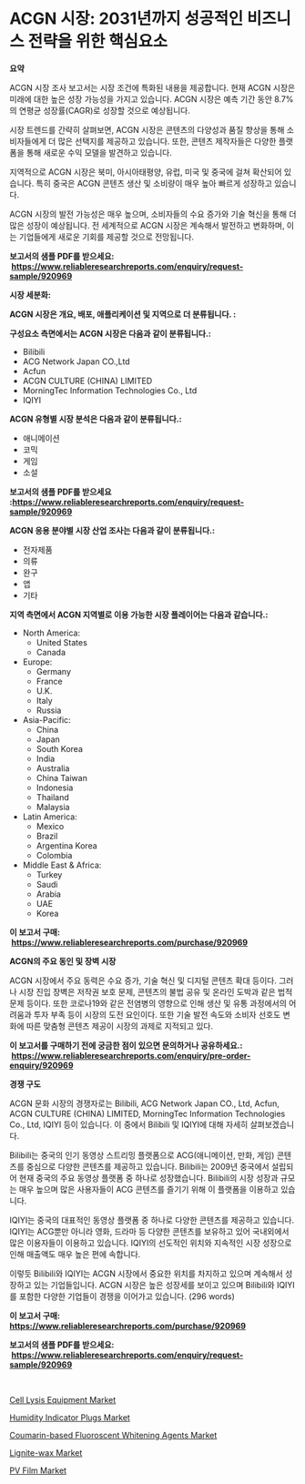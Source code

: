 <p><h1>ACGN 시장: 2031년까지 성공적인 비즈니스 전략을 위한 핵심요소</h1></p><p><strong>요약</strong></p>
<p><p>ACGN 시장 조사 보고서는 시장 조건에 특화된 내용을 제공합니다. 현재 ACGN 시장은 미래에 대한 높은 성장 가능성을 가지고 있습니다. ACGN 시장은 예측 기간 동안 8.7%의 연평균 성장률(CAGR)로 성장할 것으로 예상됩니다.</p><p>시장 트렌드를 간략히 살펴보면, ACGN 시장은 콘텐츠의 다양성과 품질 향상을 통해 소비자들에게 더 많은 선택지를 제공하고 있습니다. 또한, 콘텐츠 제작자들은 다양한 플랫폼을 통해 새로운 수익 모델을 발견하고 있습니다.</p><p>지역적으로 ACGN 시장은 북미, 아시아태평양, 유럽, 미국 및 중국에 걸쳐 확산되어 있습니다. 특히 중국은 ACGN 콘텐츠 생산 및 소비량이 매우 높아 빠르게 성장하고 있습니다.</p><p>ACGN 시장의 발전 가능성은 매우 높으며, 소비자들의 수요 증가와 기술 혁신을 통해 더 많은 성장이 예상됩니다. 전 세계적으로 ACGN 시장은 계속해서 발전하고 변화하며, 이는 기업들에게 새로운 기회를 제공할 것으로 전망됩니다.</p></p>
<p><strong>보고서의 샘플 PDF를 받으세요: &nbsp;<a href="https://www.reliableresearchreports.com/enquiry/request-sample/920969">https://www.reliableresearchreports.com/enquiry/request-sample/920969</a></strong></p>
<p><strong>시장 세분화:</strong></p>
<p><strong> ACGN 시장은 개요, 배포, 애플리케이션 및 지역으로 더 분류됩니다. :</strong></p>
<p><strong>구성요소 측면에서는 ACGN 시장은 다음과 같이 분류됩니다.:</strong></p>
<p><ul><li>Bilibili</li><li>ACG Network Japan CO.,Ltd</li><li>Acfun</li><li>ACGN CULTURE (CHINA) LIMITED</li><li>MorningTec Information Technologies Co., Ltd</li><li>IQIYI</li></ul></p>
<p><strong> ACGN 유형별 시장 분석은 다음과 같이 분류됩니다.:</strong></p>
<p><ul><li>애니메이션</li><li>코믹</li><li>게임</li><li>소설</li></ul></p>
<p><strong>보고서의 샘플 PDF를 받으세요 :<a href="https://www.reliableresearchreports.com/enquiry/request-sample/920969">https://www.reliableresearchreports.com/enquiry/request-sample/920969</a></strong></p>
<p><strong> ACGN 응용 분야별 시장 산업 조사는 다음과 같이 분류됩니다.:</strong></p>
<p><ul><li>전자제품</li><li>의류</li><li>완구</li><li>앱</li><li>기타</li></ul></p>
<p><strong>지역 측면에서 ACGN 지역별로 이용 가능한 시장 플레이어는 다음과 같습니다.:</strong></p>
<p><ul>
    <li>
        North America:
        <ul>
            <li>United States</li>
            <li>Canada</li>
        </ul>
    </li>
    <li>
        Europe:
        <ul>
            <li>Germany</li>
            <li>France</li>
            <li>U.K.</li>
            <li>Italy</li>
            <li>Russia</li>
        </ul>
    </li>
    <li>
        Asia-Pacific:
        <ul>
            <li>China</li>
            <li>Japan</li>
            <li>South Korea</li>
            <li>India</li>
            <li>Australia</li>
            <li>China Taiwan</li>
            <li>Indonesia</li>
            <li>Thailand</li>
            <li>Malaysia</li>
        </ul>
    </li>
    <li>
        Latin America:
        <ul>
            <li>Mexico</li>
            <li>Brazil</li>
            <li>Argentina Korea</li>
            <li>Colombia</li>
        </ul>
    </li>
    <li>
        Middle East & Africa:
        <ul>
            <li>Turkey</li>
            <li>Saudi</li>
            <li>Arabia</li>
            <li>UAE</li>
            <li>Korea</li>
        </ul>
    </li>
    </ul></p>
<p><strong>이 보고서 구매: &nbsp;<a href="https://www.reliableresearchreports.com/purchase/920969">https://www.reliableresearchreports.com/purchase/920969</a></strong></p>
<p><strong>ACGN의 주요 동인 및 장벽 시장</strong></p>
<p><p>ACGN 시장에서 주요 동력은 수요 증가, 기술 혁신 및 디지털 콘텐츠 확대 등이다. 그러나 시장 진입 장벽은 저작권 보호 문제, 콘텐츠의 불법 공유 및 온라인 도박과 같은 법적 문제 등이다. 또한 코로나19와 같은 전염병의 영향으로 인해 생산 및 유통 과정에서의 어려움과 투자 부족 등이 시장의 도전 요인이다. 또한 기술 발전 속도와 소비자 선호도 변화에 따른 맞춤형 콘텐츠 제공이 시장의 과제로 지적되고 있다.</p></p>
<p><strong>이 보고서를 구매하기 전에 궁금한 점이 있으면 문의하거나 공유하세요.: &nbsp;<a href="https://www.reliableresearchreports.com/enquiry/pre-order-enquiry/920969">https://www.reliableresearchreports.com/enquiry/pre-order-enquiry/920969</a></strong></p>
<p><strong>경쟁 구도</strong></p>
<p><p>ACGN 문화 시장의 경쟁자로는 Bilibili, ACG Network Japan CO., Ltd, Acfun, ACGN CULTURE (CHINA) LIMITED, MorningTec Information Technologies Co., Ltd, IQIYI 등이 있습니다. 이 중에서 Bilibili 및 IQIYI에 대해 자세히 살펴보겠습니다.</p><p>Bilibili는 중국의 인기 동영상 스트리밍 플랫폼으로 ACG(애니메이션, 만화, 게임) 콘텐츠를 중심으로 다양한 콘텐츠를 제공하고 있습니다. Bilibili는 2009년 중국에서 설립되어 현재 중국의 주요 동영상 플랫폼 중 하나로 성장했습니다. Bilibili의 시장 성장과 규모는 매우 높으며 많은 사용자들이 ACG 콘텐츠를 즐기기 위해 이 플랫폼을 이용하고 있습니다.</p><p>IQIYI는 중국의 대표적인 동영상 플랫폼 중 하나로 다양한 콘텐츠를 제공하고 있습니다. IQIYI는 ACG뿐만 아니라 영화, 드라마 등 다양한 콘텐츠를 보유하고 있어 국내외에서 많은 이용자들이 이용하고 있습니다. IQIYI의 선도적인 위치와 지속적인 시장 성장으로 인해 매출액도 매우 높은 편에 속합니다.</p><p>이렇듯 Bilibili와 IQIYI는 ACGN 시장에서 중요한 위치를 차지하고 있으며 계속해서 성장하고 있는 기업들입니다. ACGN 시장은 높은 성장세를 보이고 있으며 Bilibili와 IQIYI를 포함한 다양한 기업들이 경쟁을 이어가고 있습니다. (296 words)</p></p>
<p><strong>이 보고서 구매: &nbsp; <a href="https://www.reliableresearchreports.com/purchase/920969">https://www.reliableresearchreports.com/purchase/920969</a></strong></p>
<p><strong>보고서의 샘플 PDF를 받으세요: &nbsp;<a href="https://www.reliableresearchreports.com/enquiry/request-sample/920969">https://www.reliableresearchreports.com/enquiry/request-sample/920969</a></strong><strong></strong></p>
<p>&nbsp;</p>
<p><p><a href="https://github.com/peachesmcdowel1/Market-Research-Report-List-1/blob/main/cell-lysis-equipment-market.md">Cell Lysis Equipment Market</a></p><p><a href="https://github.com/edytherolanlouisejk1miz0wig/Market-Research-Report-List-1/blob/main/humidity-indicator-plugs-market.md">Humidity Indicator Plugs Market</a></p><p><a href="https://github.com/RoccoManning/Market-Research-Report-List-3/blob/main/coumarin-based-fluoroscent-whitening-agents-market.md">Coumarin-based Fluoroscent Whitening Agents Market</a></p><p><a href="https://github.com/mauripalmi/Market-Research-Report-List-2/blob/main/lignite-wax-market.md">Lignite-wax Market</a></p><p><a href="https://github.com/gulaimolin/Market-Research-Report-List-3/blob/main/pv-film-market.md">PV Film Market</a></p></p>